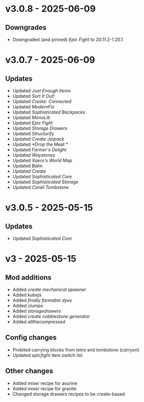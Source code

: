 # v3.0.8 - 2025-06-09

## Downgrades

- Downgraded (and pinned) *Epic Fight* to 20.11.2-1.20.1

# v3.0.7 - 2025-06-09

## Updates

- Updated *Just Enough Items*
- Updated *Sort It Out!*
- Updated *Create: Connected*
- Updated *ModernFix*
- Updated *Sophisticated Backpacks*
- Updated *MonoLib*
- Updated *Epic Fight*
- Updated *Storage Drawers*
- Updated *Structurify*
- Updated *Create Jetpack*
- Updated *Drop the Meat *
- Updated *Farmer's Delight*
- Updated *Waystones*
- Updated *Xaero's World Map*
- Updated *Balm*
- Updated *Create*
- Updated *Sophisticated Core*
- Updated *Sophisticated Storage*
- Updated *Corail Tombstone*

# v3.0.5 - 2025-05-15

## Updates

- Updated *Sophisticated Core*

# v3 - 2025-05-15

## Mod additions

- Added *create mechanical spawner*
- Added *kubejs*
- Added *finally farmable dyes*
- Added *clumps*
- Added *storagedrawers*
- Added *create cobblestone generator*
- Added *allthecompressed*

## Config changes

- Probited carrying blocks from *tetra* and *tombstone* (*carryon*)
- Updated *epicfight* item switch list

## Other changes

- Added mixer recipe for asurine
- Added mixer recipe for granite
- Changed storage drawers recipes to be create-based
